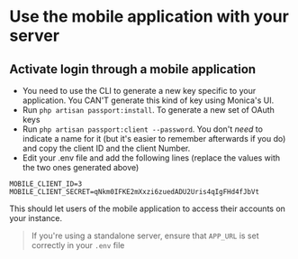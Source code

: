 # Use the mobile application with your server

## Activate login through a mobile application

* You need to use the CLI to generate a new key specific to your application. You CAN'T generate this kind of key using Monica's UI.
* Run `php artisan passport:install`. To generate a new set of OAuth keys
* Run `php artisan passport:client --password`. You don't _need_ to indicate a name for it (but it's easier to remember afterwards if you do) and copy the client ID and the client Number.
* Edit your .env file and add the following lines (replace the values with the two ones generated above)
```
MOBILE_CLIENT_ID=3
MOBILE_CLIENT_SECRET=qNkm0IFKE2mXxzi6zuedADU2Uris4qIgFHd4fJbVt
```

This should let users of the mobile application to access their accounts on your instance.

> If you're using a standalone server, ensure that `APP_URL` is set correctly in your `.env` file
